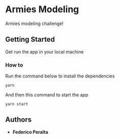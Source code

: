 # Armies Modeling

Armies modeling challenge!

## Getting Started

Get run the app in your local machine

### How to

Run the command below to install the dependencies

```
yarn
```

And then this command to start the app

```
yarn start
```

## Authors

- **Federico Peralta**
